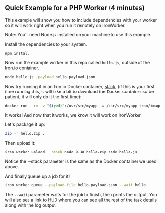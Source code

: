 ## Quick Example for a PHP Worker (4 minutes)

This example will show you how to include dependencies with your worker so it will work right when you run it
remotely on IronWorker.

Note: You'll need Node.js installed on your machine to use this example.

Install the dependencies to your system.
```sh
npm install
```
Now run the example worker in this repo called `hello.js`, outside of the Iron.io container.

```sh
node hello.js -payload hello.payload.json
```

Now try running it in an Iron.io Docker container, [stack](http://dev.iron.io/worker/reference/environment/#default_language_versions), (if this is your first time running this, it will take a bit to download
the Docker container so be patient, it will only do it the first time):

```sh
docker run --rm -v "$(pwd)":/usr/src/myapp -w /usr/src/myapp iron/images:node-0.10 sh -c 'node hello.js -payload hello.payload.json'
```

It works! And now that it works, we know it will work on IronWorker.

Let's package it up:

```sh
zip -r hello.zip .
```

Then upload it:

```sh
iron worker upload --stack node-0.10 hello.zip node hello.js
```

Notice the --stack parameter is the same as the Docker container we used above.

And finally queue up a job for it!

```sh
iron worker queue --payload-file hello.payload.json --wait hello
```

The `--wait` parameter waits for the job to finish, then prints the output.
You will also see a link to [HUD](http://hud.iron.io) where you can see all the rest of the task details along with the log output.



